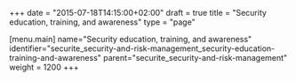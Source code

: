 +++
date = "2015-07-18T14:15:00+02:00"
draft = true
title = "Security education, training, and awareness"
type = "page"

[menu.main]
name="Security education, training, and awareness"
identifier="securite_security-and-risk-management_security-education-training-and-awareness"
parent="securite_security-and-risk-management"
weight = 1200
+++